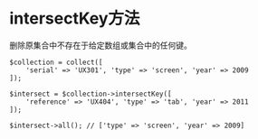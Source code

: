 # intersectKey方法

删除原集合中不存在于给定数组或集合中的任何键。

```
$collection = collect([
    'serial' => 'UX301', 'type' => 'screen', 'year' => 2009
]);

$intersect = $collection->intersectKey([
    'reference' => 'UX404', 'type' => 'tab', 'year' => 2011
]);

$intersect->all(); // ['type' => 'screen', 'year' => 2009]
```